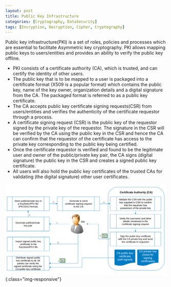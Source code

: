 ```yaml
---
layout: post
title: Public Key Infrastructure
categories: [Cryptography, DataSecurity]
tags: [Encryption, Decryption, Cipher, Cryptography]
---
```


Public key infrastructure(PKI) is a set of roles, policies and processes which are essential to facilitate Asymmetric key cryptography. PKI allows mapping public keys to users/entities and provides an ability to verify the public key offline.

- PKI consists of a certificate authority (CA), which is trusted, and can certify the identity of other users.
- The public key that is to be mapped to a user is packaged into a certificate format (X509 is a popular format) which contains the public key, name of the key owner, organization details and a digital signature from the CA. The packaged format is referred to as a public key certificate.
- The CA accepts public key certificate signing requests(CSR) from users/entities and verifies the authenticity of the certificate requestor through a process.
- A certificate signing request (CSR) is the public key of the requestor signed by the private key of the requestor. The signature in the CSR will be verified by the CA using the public key in the CSR and hence the CA can confirm that the requestor of the certificate has access to the private key corresponding to the public key being certified.
- Once the certificate requestor is verified and found to be the legitimate user and owner of the public/private key pair, the CA signs (digital signature) the public key in the CSR and creates a signed public key certificate. 
- All users will also hold the public key certificates of the trusted CAs for validating (the digital signature) other user certificates.

![PKI](/assets/images/PKIprocess_01.png){:class="img-responsive"}